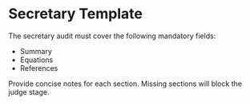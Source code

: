 # Secretary Template

The secretary audit must cover the following mandatory fields:

- Summary
- Equations
- References

Provide concise notes for each section. Missing sections will block the judge stage.